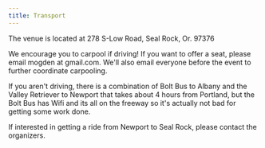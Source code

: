 ```yaml
---
title: Transport
---
```


The venue is located at 278 S-Low Road, Seal Rock, Or. 97376

We encourage you to carpool if driving! If you want to offer a seat, please email mogden at gmail.com. We'll also email everyone before the event to further coordinate carpooling.

If you aren't driving, there is a combination of Bolt Bus to Albany and the Valley Retriever to Newport that takes about 4 hours from Portland, but the Bolt Bus has Wifi and its all on the freeway so it's actually not bad for getting some work done.

If interested in getting a ride from Newport to Seal Rock, please contact the organizers.